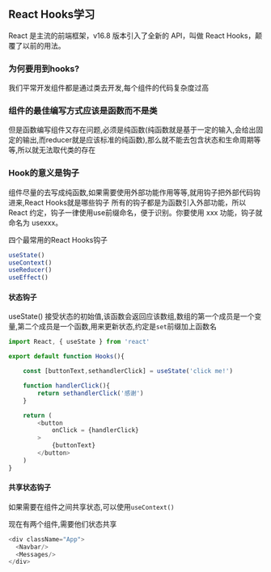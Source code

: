 ## React Hooks学习

React 是主流的前端框架，v16.8 版本引入了全新的 API，叫做 React Hooks，颠覆了以前的用法。

### 为何要用到hooks?

我们平常开发组件都是通过类去开发,每个组件的代码复杂度过高

### 组件的最佳编写方式应该是函数而不是类

但是函数编写组件又存在问题,必须是纯函数(纯函数就是基于一定的输入,会给出固定的输出,而reducer就是应该标准的纯函数),那么就不能去包含状态和生命周期等等,所以就无法取代类的存在

### Hook的意义是钩子

组件尽量的去写成纯函数,如果需要使用外部功能作用等等,就用钩子把外部代码钩进来,React Hooks就是哪些钩子
所有的钩子都是为函数引入外部功能，所以 React 约定，钩子一律使用use前缀命名，便于识别。你要使用 xxx 功能，钩子就命名为 usexxx。

四个最常用的React Hooks钩子
```js
useState()
useContext()
useReducer()
useEffect()
```

#### 状态钩子

useState() 接受状态的初始值,该函数会返回应该数组,数组的第一个成员是一个变量,第二个成员是一个函数,用来更新状态,约定是`set`前缀加上函数名

```js
import React, { useState } from 'react'

export default function Hooks(){

    const [buttonText,sethandlerClick] = useState('click me!')

    function handlerClick(){
        return sethandlerClick('感谢')
    }

    return (
        <button
            onClick = {handlerClick}
        >
            {buttonText}
        </button>
    )
}
```

#### 共享状态钩子

如果需要在组件之间共享状态,可以使用`useContext()`

现在有两个组件,需要他们状态共享
```js
<div className="App">
  <Navbar/>
  <Messages/>
</div>
```




